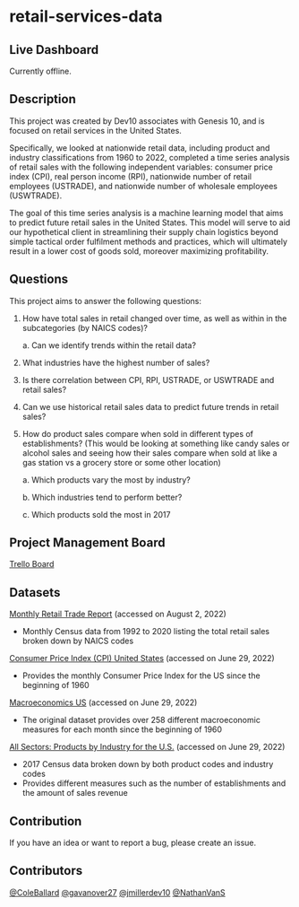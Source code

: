 # retail-services-data

## **Live Dashboard**

[//]: <> (https://us-retail-sales-dashboard.herokuapp.com/)
Currently offline.

## **Description**

This project was created by Dev10 associates with Genesis 10, and is focused on retail services in the United States. 

Specifically, we looked at nationwide retail data, including product and industry classifications from 1960 to 2022, completed a time series analysis of retail sales with the following independent variables: consumer price index (CPI), real person income (RPI), nationwide number of retail employees (USTRADE), and nationwide number of wholesale employees (USWTRADE). 

The goal of this time series analysis is a machine learning model that aims to predict future retail sales in the United States. This model will serve to aid our hypothetical client in streamlining their supply chain logistics beyond simple tactical order fulfilment methods and practices, which will ultimately result in a lower cost of goods sold, moreover maximizing profitability.

## **Questions**

This project aims to answer the following questions:

1. How have total sales in retail changed over time, as well as within in the subcategories
(by NAICS codes)?

      a. Can we identify trends within the retail data?

2. What industries have the highest number of sales?

3. Is there correlation between CPI, RPI, USTRADE, or USWTRADE and retail sales?

4. Can we use historical retail sales data to predict future trends in retail sales?

5. How do product sales compare when sold in different types of establishments? (This
would be looking at something like candy sales or alcohol sales and seeing how their
sales compare when sold at like a gas station vs a grocery store or some other location)

      a. Which products vary the most by industry?

      b. Which industries tend to perform better?

      c. Which products sold the most in 2017

## **Project Management Board**

[Trello Board](https://trello.com/invite/b/mZfSYbxw/c284ad93ed72753d0212860bacf08791/capstonedev10)

## **Datasets**

[Monthly Retail Trade Report](https://www.census.gov/retail/index.html) (accessed on August 2, 2022)

- Monthly Census data from 1992 to 2020 listing the total retail sales broken down
by NAICS codes

[Consumer Price Index (CPI) United States](https://www.kaggle.com/datasets/sfktrkl/consumer-price-index-cpi-united-states) (accessed on June 29, 2022)

- Provides the monthly Consumer Price Index for the US since the beginning of 1960

[Macroeconomics US](https://www.kaggle.com/datasets/denychaen/usmacro?select=US_MACRO110522.csv) (accessed on June 29, 2022)

- The original dataset provides over 258 different macroeconomic measures for each month since the beginning of 1960

[All Sectors: Products by Industry for the U.S.](https://data.census.gov/cedsci/table?q=ECNNAPCSPRD2017.EC1700NAPCSPRDIND&n=N0600.44&tid=ECNNAPCSPRD2017.EC1700NAPCSPRDIND&hidePreview=true) (accessed on June 29, 2022)

- 2017 Census data broken down by both product codes and industry codes
- Provides different measures such as the number of establishments and the amount of sales revenue

## **Contribution**

If you have an idea or want to report a bug, please create an issue.

## **Contributors**

[@ColeBallard](https://github.com/ColeBallard)
[@gavanover27](https://github.com/gavanover27)
[@jmillerdev10](https://github.com/jmillerdev10)
[@NathanVanS](https://github.com/NathanVanS)
